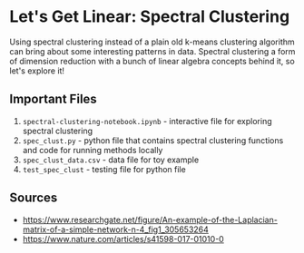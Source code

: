 # Let's Get Linear: Spectral Clustering

Using spectral clustering instead of a plain old k-means clustering algorithm can bring about some interesting patterns in data. Spectral clustering a form of dimension reduction with a bunch of linear algebra concepts behind it, so let's explore it! 

## Important Files
1. `spectral-clustering-notebook.ipynb` - interactive file for exploring spectral clustering
2. `spec_clust.py` - python file that contains spectral clustering functions and code for running methods locally
3. `spec_clust_data.csv` - data file for toy example
4. `test_spec_clust` - testing file for python file

## Sources
- https://www.researchgate.net/figure/An-example-of-the-Laplacian-matrix-of-a-simple-network-n-4_fig1_305653264
- https://www.nature.com/articles/s41598-017-01010-0